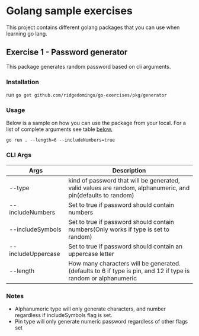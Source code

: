 # Golang sample exercises
This project contains different golang packages that you can use when learning go lang.

## Exercise 1 - Password generator
This package generates random password based on cli arguments.
### Installation
run ```go get github.com/ridgedomingo/go-exercises/pkg/generator```

### Usage
Below is a sample on how you can use the package from your local. For a list of complete arguments see table [below.](#cli-args)

```go run . --length=6 --includeNumbers=true```

### CLI Args
| Args        | Description                                               |
|-------------|-----------------------------------------------------------|
| --type       | kind of password that will be  generated, valid values are random, alphanumeric, and pin(defaults to random)              |
| --includeNumbers        |  Set to true if password should contain numbers                                                                |
| --includeSymbols | Set to true if password should contain numbers(Only works if type is set to random)                                   |
| --includeUppercase  | Set to true if password should contain an uppercase letter                                                         |
| --length         | How many characters will be generated. (defaults to 6 if type is pin, and 12 if type is random or alphanumeric        |

### Notes
- Alphanumeric type will only generate characters, and number regardless if includeSymbols flag is set.
- Pin type will only generate numeric password regardless of other flags set
